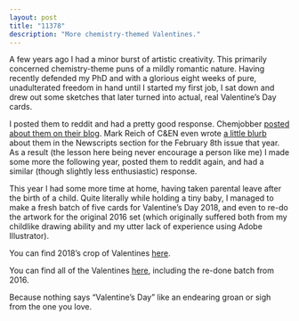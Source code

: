 ```yaml
---
layout: post
title: "11378"
description: "More chemistry-themed Valentines."
---
```


A few years ago I had a minor burst of artistic creativity. This primarily concerned chemistry-theme puns of a mildly romantic nature. Having recently defended my PhD and with a glorious eight weeks of pure, unadulterated freedom in hand until I started my first job, I sat down and drew out some sketches that later turned into actual, real Valentine’s Day cards.

I posted them to reddit and had a pretty good response. Chemjobber [posted about them on their blog](http://chemjobber.blogspot.ca/2016/01/man-today-was-busy-day-back-tomorrow.html). Mark Reich of C&EN even wrote [a little blurb](https://cen.acs.org/articles/94/i6/Valentines-Day-Cards-Heart-Felt.html) about them in the Newscripts section for the February 8th issue that year. As a result (the lesson here being never encourage a person like me) I made some more the following year, posted them to reddit again, and had a similar (though slightly less enthusiastic) response.

This year I had some more time at home, having taken parental leave after the birth of a child. Quite literally while holding a tiny baby, I managed to make a fresh batch of five cards for Valentine’s Day 2018, and even to re-do the artwork for the original 2016 set (which originally suffered both from my childlike drawing ability and my utter lack of experience using Adobe Illustrator).

You can find 2018’s crop of Valentines [here](https://www.redbubble.com/people/nickuhlig/collections/812933-valentines-day-cards-2018).

You can find all of the Valentines [here](https://www.redbubble.com/people/nickuhlig), including the re-done batch from 2016.

Because nothing says “Valentine’s Day” like an endearing groan or sigh from the one you love.
